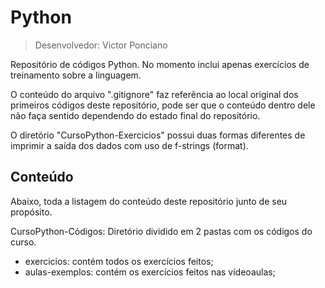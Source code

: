 # Python

> Desenvolvedor: Victor Ponciano

<!-- Isso será removido depois: dar um git pull ou clonar esse repositório antes de mexer com mais coisas da linguagem para não perder os códigos já versionados -->

Repositório de códigos Python. No momento inclui apenas exercícios de treinamento sobre a linguagem.

O conteúdo do arquivo ".gitignore" faz referência ao local original dos primeiros códigos deste repositório, pode ser que o conteúdo dentro dele não faça sentido dependendo do estado final do repositório.

O diretório "CursoPython-Exercicios" possui duas formas diferentes de imprimir a saída dos dados com uso de f-strings (format).

## Conteúdo

Abaixo, toda a listagem do conteúdo deste repositório junto de seu propósito.

CursoPython-Códigos: Diretório dividido em 2 pastas com os códigos do curso.
- exercicios: contém todos os exercícios feitos;
- aulas-exemplos: contém os exercícios feitos nas vídeoaulas;